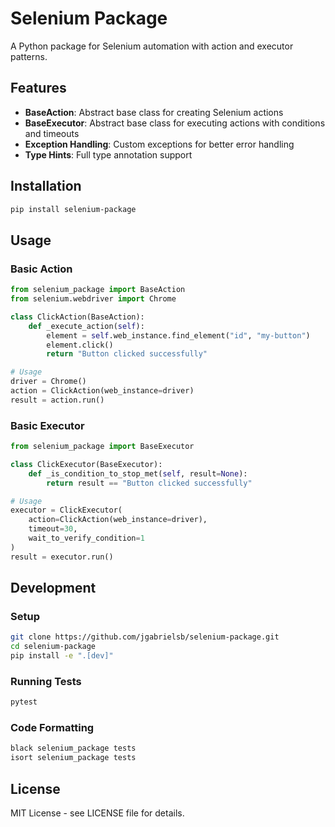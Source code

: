 # Selenium Package

A Python package for Selenium automation with action and executor patterns.

## Features

- **BaseAction**: Abstract base class for creating Selenium actions
- **BaseExecutor**: Abstract base class for executing actions with conditions and timeouts
- **Exception Handling**: Custom exceptions for better error handling
- **Type Hints**: Full type annotation support

## Installation

```bash
pip install selenium-package
```

## Usage

### Basic Action

```python
from selenium_package import BaseAction
from selenium.webdriver import Chrome

class ClickAction(BaseAction):
    def _execute_action(self):
        element = self.web_instance.find_element("id", "my-button")
        element.click()
        return "Button clicked successfully"

# Usage
driver = Chrome()
action = ClickAction(web_instance=driver)
result = action.run()
```

### Basic Executor

```python
from selenium_package import BaseExecutor

class ClickExecutor(BaseExecutor):
    def _is_condition_to_stop_met(self, result=None):
        return result == "Button clicked successfully"

# Usage
executor = ClickExecutor(
    action=ClickAction(web_instance=driver),
    timeout=30,
    wait_to_verify_condition=1
)
result = executor.run()
```

## Development

### Setup

```bash
git clone https://github.com/jgabrielsb/selenium-package.git
cd selenium-package
pip install -e ".[dev]"
```

### Running Tests

```bash
pytest
```

### Code Formatting

```bash
black selenium_package tests
isort selenium_package tests
```

## License

MIT License - see LICENSE file for details.
